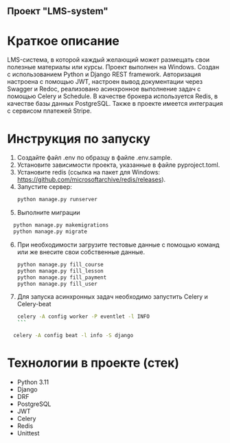 ## Проект "LMS-system"

# Краткое описание
LMS-система, в которой каждый желающий может размещать свои полезные материалы или курсы. Проект выполнен на Windows. Создан с использованием Python и Django REST framework. Авторизация настроена с помощью JWT, настроен вывод документации через Swagger и Redoc, реализовано асинхронное выполнение задач с помощью Celery и Schedule. В качестве брокера используется Redis, в качестве базы данных PostgreSQL. Также в проекте имеется интеграция с сервисом платежей Stripe.

# Инструкция по запуску
1. Создайте файл .env по образцу в файле .env.sample.
2. Установите зависимости проекта, указанные в файле pyproject.toml.
3. Установите redis (ссылка на пакет для Windows: https://github.com/microsoftarchive/redis/releases).
4. Запустите сервер:
   ```bash
   python manage.py runserver
   ```
5. Выполните миграции
 ```bash
   python manage.py makemigrations
   python manage.py migrate
   ```
6. При необходимости загрузите тестовые данные с помощью команд или же внесите свои собственные данные.
   ```bash
   python manage.py fill_course
   python manage.py fill_lesson
   python manage.py fill_payment
   python manage.py fill_user
   ```
7. Для запуска асинхронных задач необходимо запустить Celery и Celery-beat
    ```bash
   celery -A config worker -P eventlet -l INFO 
   ``` 
  ```bash
    celery -A config beat -l info -S django 
   ```
# Технологии в проекте (стек)
* Python 3.11
* Django
* DRF
* PostgreSQL
* JWT
* Celery
* Redis
* Unittest
 
